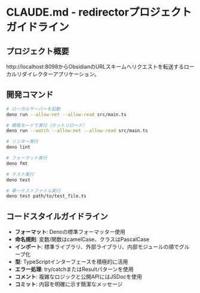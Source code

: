 # CLAUDE.md - redirectorプロジェクトガイドライン

## プロジェクト概要

http://localhost:8098からObsidianのURLスキームへリクエストを転送するローカルリダイレクターアプリケーション。

## 開発コマンド

```bash
# ローカルサーバーを起動
deno run --allow-net --allow-read src/main.ts

# 開発モードで実行（ホットリロード）
deno run --watch --allow-net --allow-read src/main.ts

# リンター実行
deno lint

# フォーマット実行
deno fmt

# テスト実行
deno test

# 単一テストファイル実行
deno test path/to/test_file.ts
```

## コードスタイルガイドライン

- **フォーマット**: Denoの標準フォーマッター使用
- **命名規則**: 変数/関数はcamelCase、クラスはPascalCase
- **インポート**: 標準ライブラリ、外部ライブラリ、内部モジュールの順でグループ化
- **型**: TypeScriptインターフェースを積極的に活用
- **エラー処理**: try/catchまたはResultパターンを使用
- **コメント**: 複雑なロジックと公開APIにはJSDocを使用
- **コミット**: 内容を明確に示す簡潔なメッセージ
